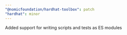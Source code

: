 ```yaml
---
"@nomicfoundation/hardhat-toolbox": patch
"hardhat": minor
---
```


Added support for writing scripts and tests as ES modules
